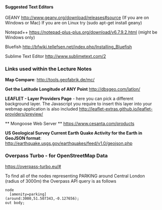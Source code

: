 #### Suggested Text Editors
GEANY  http://www.geany.org/download/releases#source  (If you are on Windows or Mac)
If you are on Linux try (sudo apt-get install geany)

Notepad++ https://notepad-plus-plus.org/download/v6.7.9.2.html (might be Windows only)

Bluefish http://bfwiki.tellefsen.net/index.php/Installing_Bluefish

Sublime Text Editor http://www.sublimetext.com/2

### Links used within the Lecture Notes

**Map Compare**: http://tools.geofabrik.de/mc/

**Get the Latitude Longitude of ANY Point** http://dbsgeo.com/latlon/

**LEAFLET - Layer Providers Page** - here you can pick a different background layer. The Javascript you require to insert this layer into your webmap application is also included http://leaflet-extras.github.io/leaflet-providers/preview/

** Mongoose Web Server ** https://www.cesanta.com/products

**US Geological Survey Current Earth Quake Activity for the Earth in GeoJSON format**: http://earthquake.usgs.gov/earthquakes/feed/v1.0/geojson.php

### Overpass Turbo - for OpenStreetMap Data
https://overpass-turbo.eu/#

To find all of the nodes representing PARKING around Central London (radius of 3000m) the Overpass API query is as follows
```
node
  [amenity=parking]
(around:3000,51.507343,-0.127656);
out body;
```
